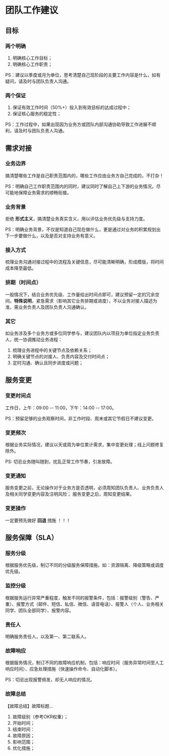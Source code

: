 # 团队工作建议

## 目标

### 两个明确

1. 明确核心工作目标；
2. 明确核心工作职责；

PS：建议以季度或月为单位，思考清楚自己现阶段的主要工作内容是什么，如有疑问，请及时与团队负责人沟通。

### 两个保证

1. 保证有效工作时间（50%+）投入到有效目标的达成过程中；
2. 保证核心服务的稳定性；

PS：工作过程中，如果出现因为业务方或团队内部沟通协助导致工作进展不顺利，请及时与团队负责人沟通。

## 需求对接

### 业务边界

搞清楚哪些工作是自己职责范围内的，哪些工作应由业务方自己完成的，不打杂！

PS：明确自己工作职责范围内的同时，建议同时了解自己上下游的业务情况，尽可能地保障业务需求的顺畅衔接。

### 业务背景

拒绝 **形式主义**，搞清楚业务真实含义，用以评估业务优先级与支持力度。

PS：明确业务背景，不仅是知道自己现在做什么，更是通过对业务的积累规划出下一步要做什么，以及是否对支持业务有意义。

### 接入方式

梳理业务沟通对接过程中的流程及关键信息，尽可能清晰明确，形成模版，将时间成本降至最低。

### 排期（时间点）

一般情况下，结合业务优先级、工作量给出时间点即可，建议预留一定的冗余空间。**特殊说明**，紧急需求（影响其它业务排期或进度），不以业务对接人描述为准，需业务负责人及团队负责人沟通确认。

### 其它

如业务涉及多个业务方或多位同学参与，建议团队内以项目为单位指定业务负责人，统一协调推动业务进程：

1. 梳理业务进程中的关键节点及依赖关系；
2. 明确关键节点的对接人、负责内容及交付时间点；
3. 定时沟通、确认且同步进度或问题；

## 服务变更

### 变更时间点

工作日，上午：09:00 -- 11:00，下午：14:00 -- 17:00。

PS：预留足够的业务观察时间，非工作时段、周末或其它节假日不建议变更。

### 变更频次

根据业务实际情况，建议以天或周为单位累计需求，集中变更处理；线上问题修复除外。

PS: 切忌业务随叫随到，扰乱正常工作节奏，引发故障。

### 变更通知

服务变更之前，无论操作对于业务方是否透明，必须周知团队负责人、业务负责人及相关同学变更内容及注明风险；
服务变更之后，周知变更结果。

### 变更操作

一定要预先做好 **回退** 措施 ！！！

## 服务保障（SLA）

### 服务分级

根据服务优先级，制订不同的分级服务保障措施，如：资源隔离、降级策略或调度优先级。

### 监控分级

根据服务运行异常严重程度，触发不同的报警条件，包括：报警级别（警告、严重）、报警方式（邮件、短信、私信、微信、语音电话）、报警人（个人、业务相关同学、团队全部同学）、报警内容。

### 责任人

明确服务责任人，以及第一、第二联系人。

### 故障响应

根据服务情况，制订不同的故障响应机制，包括：响应时间（服务异常时间至人工响应时间）、应急处理措施（快速操作命令、自动化脚本）。

PS：切忌出现报警频发，却无人响应的情况。

### 故障总结

【故障总结】故障标题...

1. 故障级别（参考OKR权重）；
2. 开始时间；
3. 结束时间： 
4. 故障原因；
5. 影响范围；
6. 优化措施；
